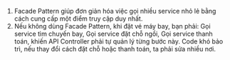 1. Facade Pattern giúp đơn giản hóa việc gọi nhiều service nhỏ lẻ bằng cách cung cấp một điểm truy cập duy nhất.
2. Nếu không dùng Facade Pattern, khi đặt vé máy bay, bạn phải:
Gọi service tìm chuyến bay,
Gọi service đặt chỗ ngồi,
Gọi service thanh toán,
khiến API Controller phải tự quản lý từng bước này.
Code khó bảo trì, nếu thay đổi cách đặt chỗ hoặc thanh toán, ta phải sửa nhiều nơi.
